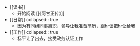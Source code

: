 - [[读书]]
	- 开始阅读 [[《阿甘正传》]]
- [[日常]]
  collapsed:: true
	- 因为有同组同事离职，领导让我准备简历，跟hr谈把hr让给我
- [[工作]]
  collapsed:: true
	- 标平让了出去，接受政务认证工作